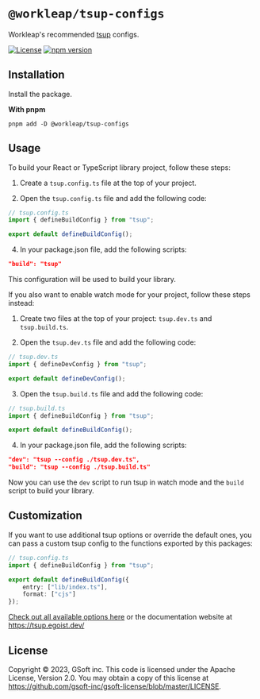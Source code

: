 # `@workleap/tsup-configs`
Workleap's recommended [tsup](https://tsup.egoist.dev/) configs.

[![License](https://img.shields.io/badge/License-Apache_2.0-blue.svg)](../../LICENSE)
[![npm version](https://img.shields.io/npm/v/@workleap/tsup-configs)](https://www.npmjs.com/package/@workleap/tsup-configs)

## Installation

Install the package.

**With pnpm**
```shell
pnpm add -D @workleap/tsup-configs
```

## Usage

To build your React or TypeScript library project, follow these steps:

1. Create a `tsup.config.ts` file at the top of your project.

2. Open the `tsup.config.ts` file and add the following code:

```ts
// tsup.config.ts
import { defineBuildConfig } from "tsup";

export default defineBuildConfig();
```

4. In your package.json file, add the following scripts:

```json
"build": "tsup"
```

This configuration will be used to build your library.

If you also want to enable watch mode for your project, follow these steps instead:

1. Create two files at the top of your project: `tsup.dev.ts` and `tsup.build.ts`.

2. Open the `tsup.dev.ts` file and add the following code:

```ts
// tsup.dev.ts
import { defineDevConfig } from "tsup";

export default defineDevConfig();
```

3. Open the `tsup.build.ts` file and add the following code:

```ts
// tsup.build.ts
import { defineBuildConfig } from "tsup";

export default defineBuildConfig();
```

4. In your package.json file, add the following scripts:

```json
"dev": "tsup --config ./tsup.dev.ts",
"build": "tsup --config ./tsup.build.ts"
```

Now you can use the `dev` script to run tsup in watch mode and the `build` script to build your library.

## Customization
If you want to use additional tsup options or override the default ones, you can pass a custom tsup config to the functions exported by this packages:

```ts
// tsup.config.ts
import { defineBuildConfig } from "tsup";

export default defineBuildConfig({
    entry: ["lib/index.ts"],
    format: ["cjs"]
});
```

[Check out all available options here](https://paka.dev/npm/tsup#module-index-export-Options) or the documentation website at https://tsup.egoist.dev/

## License

Copyright © 2023, GSoft inc. This code is licensed under the Apache License, Version 2.0. You may obtain a copy of this license at https://github.com/gsoft-inc/gsoft-license/blob/master/LICENSE.
